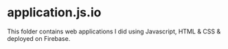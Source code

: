 # application.js.io

This folder contains web applications I did using Javascript, HTML & CSS & deployed on Firebase.
